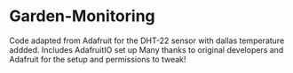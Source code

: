 # Garden-Monitoring
Code adapted from Adafruit for the DHT-22 sensor with dallas temperature addded.
Includes AdafruitIO set up 
Many thanks to original developers and Adafruit for the setup and permissions to tweak!


